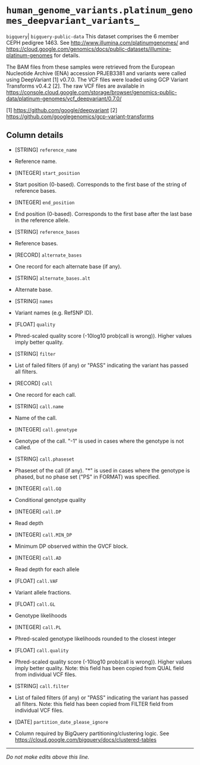 # `human_genome_variants.platinum_genomes_deepvariant_variants_`
`bigquery`| `bigquery-public-data`
This dataset comprises the 6 member CEPH pedigree 1463. See http://www.illumina.com/platinumgenomes/ and https://cloud.google.com/genomics/docs/public-datasets/illumina-platinum-genomes for details.

The BAM files from these samples were retrieved from the European Nucleotide Archive (ENA) accession PRJEB3381 and variants were called using DeepVariant [1] v0.7.0. The VCF files were loaded using GCP Variant Transforms v0.4.2 [2]. The raw VCF files are available in https://console.cloud.google.com/storage/browser/genomics-public-data/platinum-genomes/vcf_deepvariant/0.7.0/ 

[1] https://github.com/google/deepvariant
[2] https://github.com/googlegenomics/gcp-variant-transforms

## Column details
* [STRING]    `reference_name`
 - Reference name.
* [INTEGER]   `start_position`
 - Start position (0-based). Corresponds to the first base of the string of reference bases.
* [INTEGER]   `end_position`
 - End position (0-based). Corresponds to the first base after the last base in the reference allele.
* [STRING]    `reference_bases`
 - Reference bases.
* [RECORD]    `alternate_bases`
 - One record for each alternate base (if any).
* [STRING]    `alternate_bases.alt`
 - Alternate base.
* [STRING]    `names`
 - Variant names (e.g. RefSNP ID).
* [FLOAT]     `quality`
 - Phred-scaled quality score (-10log10 prob(call is wrong)). Higher values imply better quality.
* [STRING]    `filter`
 - List of failed filters (if any) or "PASS" indicating the variant has passed all filters.
* [RECORD]    `call`
 - One record for each call.
* [STRING]    `call.name`
 - Name of the call.
* [INTEGER]   `call.genotype`
 - Genotype of the call. "-1" is used in cases where the genotype is not called.
* [STRING]    `call.phaseset`
 - Phaseset of the call (if any). "*" is used in cases where the genotype is phased, but no phase set ("PS" in FORMAT) was specified.
* [INTEGER]   `call.GQ`
 - Conditional genotype quality
* [INTEGER]   `call.DP`
 - Read depth
* [INTEGER]   `call.MIN_DP`
 - Minimum DP observed within the GVCF block.
* [INTEGER]   `call.AD`
 - Read depth for each allele
* [FLOAT]     `call.VAF`
 - Variant allele fractions.
* [FLOAT]     `call.GL`
 - Genotype likelihoods
* [INTEGER]   `call.PL`
 - Phred-scaled genotype likelihoods rounded to the closest integer
* [FLOAT]     `call.quality`
 - Phred-scaled quality score (-10log10 prob(call is wrong)). Higher values imply better quality.
Note: this field has been copied from QUAL field from individual VCF files.
* [STRING]    `call.filter`
 - List of failed filters (if any) or "PASS" indicating the variant has passed all filters.
Note: this field has been copied from FILTER field from individual VCF files.
* [DATE]      `partition_date_please_ignore`
 - Column required by BigQuery partitioning/clustering logic. See https://cloud.google.com/bigquery/docs/clustered-tables

-------------------------------------------------------------------------------
*Do not make edits above this line.*

